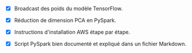 - [x] Broadcast des poids du modèle TensorFlow.
- [x] Réduction de dimension PCA en PySpark.
- [x] Instructions d'installation AWS étape par étape.
- [x] Script PySpark bien documenté et expliqué dans un fichier Markdown.

